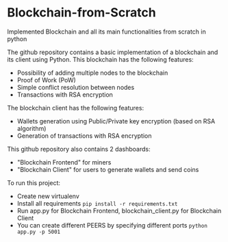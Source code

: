 # Blockchain-from-Scratch
Implemented Blockchain and all its main functionalities from scratch in python

The github repository contains a basic implementation of a blockchain and its client using Python. This blockchain has the following features:

   - Possibility of adding multiple nodes to the blockchain
   - Proof of Work (PoW)
   - Simple conflict resolution between nodes
   - Transactions with RSA encryption

The blockchain client has the following features:

   - Wallets generation using Public/Private key encryption (based on RSA algorithm)
   - Generation of transactions with RSA encryption

This github repository also contains 2 dashboards:

   - "Blockchain Frontend" for miners
   - "Blockchain Client" for users to generate wallets and send coins
    
To run this project:

   - Create new virtualenv
   - Install all requirements
    ```pip install -r requirements.txt```
   - Run app.py for Blockchain Frontend, blockchain_client.py for Blockchain Client
   - You can create different PEERS by specifying different ports
    ```python app.py -p 5001``` 

